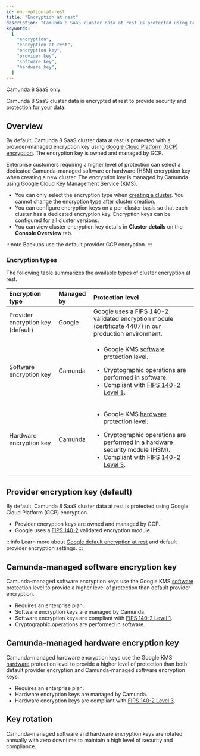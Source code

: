 ```yaml
---
id: encryption-at-rest
title: "Encryption at rest"
description: "Camunda 8 SaaS cluster data at rest is protected using Google Cloud Platform (GCP) encryption with a provider-managed encryption key."
keywords:
  [
    "encryption",
    "encryption at rest",
    "encryption key",
    "provider key",
    "software key",
    "hardware key",
  ]
---
```


<span class="badge badge--cloud">Camunda 8 SaaS only</span>

Camunda 8 SaaS cluster data is encrypted at rest to provide security and protection for your data.

## Overview

By default, Camunda 8 SaaS cluster data at rest is protected with a provider-managed encryption key using [Google Cloud Platform (GCP) encryption](https://cloud.google.com/docs/security/encryption/default-encryption). The encryption key is owned and managed by GCP.

Enterprise customers requiring a higher level of protection can select a dedicated Camunda-managed software or hardware (HSM) encryption key when creating a new cluster. The encryption key is managed by Camunda using Google Cloud Key Management Service (KMS).

- You can only select the encryption type when [creating a cluster](/docs/components/console/manage-clusters/create-cluster.md). You cannot change the encryption type after cluster creation.
- You can configure encryption keys on a per-cluster basis so that each cluster has a dedicated encryption key. Encryption keys can be configured for all cluster versions.
- You can view cluster encryption key details in **Cluster details** on the **Console Overview** tab.

:::note
Backups use the default provider GCP encryption.
:::

### Encryption types

The following table summarizes the available types of cluster encryption at rest.

| Encryption type                   | Managed by | Protection level                                                                                                                                                                                                                                                                                                                                                                                   |
| :-------------------------------- | :--------- | :------------------------------------------------------------------------------------------------------------------------------------------------------------------------------------------------------------------------------------------------------------------------------------------------------------------------------------------------------------------------------------------------- |
| Provider encryption key (default) | Google     | Google uses a [FIPS 140-2](https://cloud.google.com/security/compliance/fips-140-2-validated) validated encryption module (certificate 4407) in our production environment.                                                                                                                                                                                                                        |
| Software encryption key           | Camunda    | <p><ul><li><p>Google KMS [software](https://cloud.google.com/docs/security/key-management-deep-dive#software_backend_software_protection_level) protection level.</p></li><li>Cryptographic operations are performed in software.</li><li>Compliant with [FIPS 140-2 Level 1](https://cloud.google.com/docs/security/key-management-deep-dive#fips_140-2_validation).</li></ul></p>                |
| Hardware encryption key           | Camunda    | <p><ul><li><p>Google KMS [hardware](https://cloud.google.com/docs/security/key-management-deep-dive#backend_hardware_protection_level) protection level.</p></li><li>Cryptographic operations are performed in a hardware security module (HSM).</li><li>Compliant with [FIPS 140-2 Level 3](https://cloud.google.com/docs/security/key-management-deep-dive#fips_140-2_validation).</li></ul></p> |

## Provider encryption key (default)

By default, Camunda 8 SaaS cluster data at rest is protected using Google Cloud Platform (GCP) encryption.

- Provider encryption keys are owned and managed by GCP.
- Google uses a [FIPS 140-2](https://cloud.google.com/security/compliance/fips-140-2-validated) validated encryption module.

:::info
Learn more about [Google default encryption at rest](https://cloud.google.com/docs/security/encryption/default-encryption) and default provider encryption settings.
:::

## Camunda-managed software encryption key

Camunda-managed software encryption keys use the Google KMS [software](https://cloud.google.com/docs/security/key-management-deep-dive#software_backend_software_protection_level) protection level to provide a higher level of protection than default provider encryption.

- Requires an enterprise plan.
- Software encryption keys are managed by Camunda.
- Software encryption keys are compliant with [FIPS 140-2 Level 1](https://cloud.google.com/docs/security/key-management-deep-dive#fips_140-2_validation).
- Cryptographic operations are performed in software.

## Camunda-managed hardware encryption key

Camunda-managed hardware encryption keys use the Google KMS [hardware](https://cloud.google.com/docs/security/key-management-deep-dive#backend_hardware_protection_level) protection level to provide a higher level of protection than both default provider encryption and Camunda-managed software encryption keys.

- Requires an enterprise plan.
- Hardware encryption keys are managed by Camunda.
- Hardware encryption keys are compliant with [FIPS 140-2 Level 3](https://cloud.google.com/docs/security/key-management-deep-dive#fips_140-2_validation).

## Key rotation

Camunda-managed software and hardware encryption keys are rotated annually with zero downtime to maintain a high level of security and compliance.

